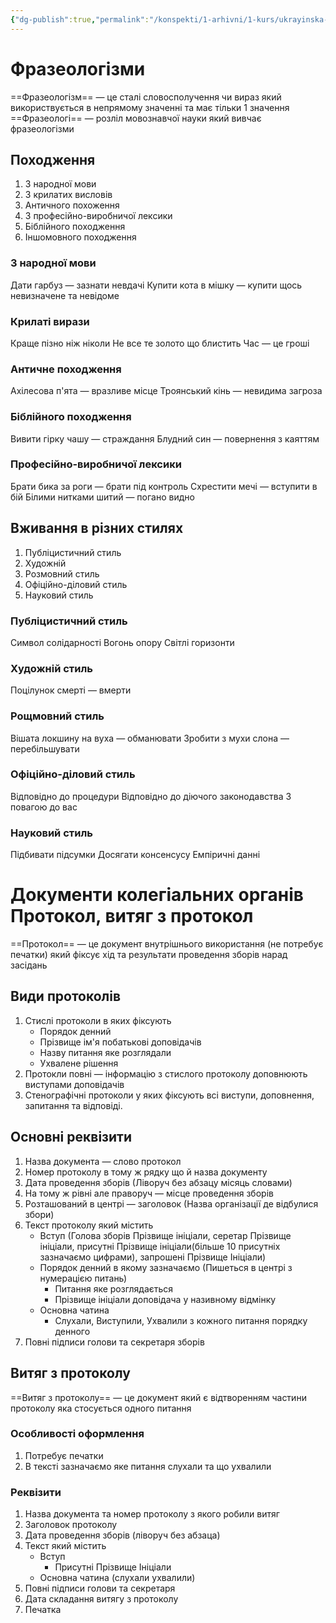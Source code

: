 ```yaml
---
{"dg-publish":true,"permalink":"/konspekti/1-arhivni/1-kurs/ukrayinska-mova/17-travnya-2023/"}
---
```


# Фразеологізми
==Фразеологізм== — це сталі словосполучення чи вираз який використвується в непрямому значенні та має тільки 1 значення
==Фразеологі== — розліл мовознавчої науки який вивчає фразеологізми

## Походження
1. З народної мови
3. З крилатих висловів
4. Античного похоження
5. З професійно-виробничої лексики
6. Біблійного походження
7. Іншомовного походження

### З народної мови
Дати гарбуз — зазнати невдачі
Купити кота в мішку — купити щось невизначене та невідоме

### Крилаті вирази
Краще пізно ніж ніколи
Не все те золото що блистить
Час — це гроші

### Античне походження
Ахілесова п'ята — вразливе місце
Троянський кінь — невидима загроза

### Біблійного походження
Вивити гірку чашу — страждання
Блудний син — повернення з каяттям

### Професійно-виробничої лексики
Брати бика за роги — брати під контроль
Схрестити мечі — вступити в бій
Білими нитками шитий — погано видно

## Вживання в різних стилях
1. Публіцистичний стиль
2. Художній 
3. Розмовний стиль
4. Офіційно-діловий стиль
5. Науковий стиль

### Публіцистичний стиль
Символ солідарності
Вогонь опору
Світлі горизонти

### Художній стиль
Поцілунок смерті — вмерти

### Рощмовний стиль
Вішата локшину на вуха — обманювати
Зробити з мухи слона — перебільшувати

### Офіційно-діловий стиль
Відповідно до процедури
Відповідно до діючого законодавства 
З повагою до вас

### Науковий стиль
Підбивати підсумки
Досягати консенсусу
Емпіричні данні

# Документи колегіальних органів Протокол, витяг з протокол
==Протокол== — це документ внутрішнього використання (не потребує печатки) який фіксує хід та результати проведення зборів нарад засідань 

## Види протоколів
1. Стислі протоколи в яких фіксують
	- Порядок денний
	- Прізвище ім'я побатькові доповідачів
	- Назву питання яке розглядали
	- Ухвалене рішення
2. Протокли повні — інформацію з стислого протоколу доповнюють виступами доповідачів
3. Стенографічні протоколи у яких фіксують всі виступи, доповнення, запитання та відповіді. 

## Основні реквізити
1. Назва документа — слово протокол
2. Номер протоколу в тому ж рядку що й назва документу
3. Дата проведення зборів (Ліворуч без абзацу місяць словами)
4. На тому ж рівні але праворуч — місце проведення зборів
5. Розташований в центрі — заголовок (Назва організації де відбулися збори)
6. Текст протоколу який містить
	- Вступ (Голова зборів Прізвище ініціали, серетар Прізвище ініціали, присутні Прізвище ініціали(більше 10 присутніх зазначаємо цифрами), запрошені Прізвище Ініціали)
	- Порядок денний в якому зазначаємо (Пишеться в центрі з нумерацією питань)
		- Питання яке розглядається
		- Прізвище ініціали доповідача у називному відмінку 
	- Основна чатина
		- Слухали, Виступили, Ухвалили з кожного питання порядку денного 
7. Повні підписи голови та секретаря зборів 

## Витяг з протоколу
==Витяг з протоколу== — це документ який є відтворенням частини протоколу яка стосується одного питання

### Особливості оформлення 
1. Потребує печатки
2. В тексті зазначаємо яке питання слухали та що ухвалили

### Реквізити
1. Назва документа та номер протоколу з якого робили витяг
2. Заголовок протоколу
3. Дата проведення зборів (ліворуч без абзаца)
4. Текст який містить
	- Вступ
		- Присутні Прізвище Ініціали
	- Основна чатина (слухали ухвалили)
5. Повні підписи голови та секретаря
6. Дата складання витягу з протоколу
7. Печатка




